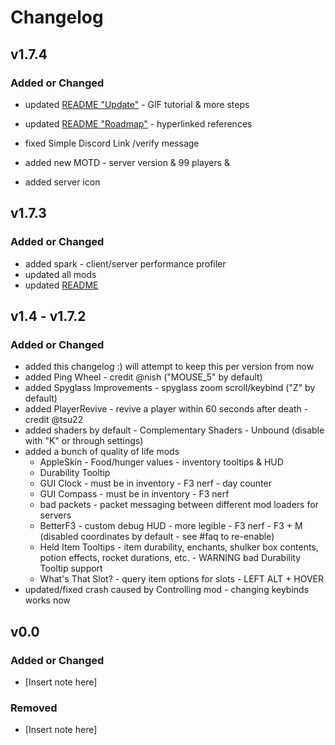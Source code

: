 # Changelog

## v1.7.4

### Added or Changed

- updated [README "Update"](https://github.com/argo20k/comMC?tab=readme-ov-file#update) - GIF tutorial & more steps
- updated [README "Roadmap"](https://github.com/argo20k/comMC?tab=readme-ov-file#roadmap) - hyperlinked references
- fixed Simple Discord Link /verify message



- added new MOTD - server version & 99 players & 
- added server icon






## v1.7.3

### Added or Changed

- added spark - client/server performance profiler
- updated all mods
- updated [README](https://github.com/argo20k/comMC?tab=readme-ov-file#readme-top)

## v1.4 - v1.7.2

### Added or Changed

- added this changelog :) will attempt to keep this per version from now
- added Ping Wheel - credit @nish ("MOUSE_5" by default)
- added Spyglass Improvements - spyglass zoom scroll/keybind ("Z" by default)
- added PlayerRevive - revive a player within 60 seconds after death - credit @tsu22
- added shaders by default - Complementary Shaders - Unbound (disable with "K" or through settings)
- added a bunch of quality of life mods
    - AppleSkin - Food/hunger values - inventory tooltips & HUD
    - Durability Tooltip
    - GUI Clock - must be in inventory - F3 nerf - day counter
    - GUI Compass - must be in inventory - F3 nerf
    - bad packets - packet messaging between different mod loaders for servers
    - BetterF3 - custom debug HUD - more legible - F3 nerf - F3 + M (disabled coordinates by default - see #faq to re-enable)
    - Held Item Tooltips - item durability, enchants, shulker box contents, potion effects, rocket durations, etc. - WARNING bad Durability Tooltip support
    - What's That Slot? - query item options for slots - LEFT ALT + HOVER
- updated/fixed crash caused by Controlling mod - changing keybinds works now

## v0.0

### Added or Changed

- [Insert note here]

### Removed

- [Insert note here]